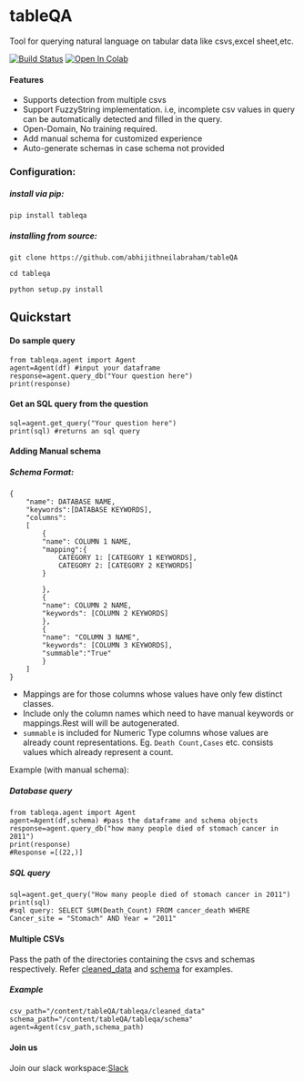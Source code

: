 # tableQA
Tool for querying natural language on tabular data like csvs,excel sheet,etc.

[![Build Status](https://travis-ci.com/abhijithneilabraham/tableQA.svg?branch=master)](https://travis-ci.com/abhijithneilabraham/tableQA)
[![Open In Colab](https://colab.research.google.com/assets/colab-badge.svg)](https://colab.research.google.com/drive/1Bgd3L-839NVZiP3QqWfpkYIufQIm4Rar?usp=sharing)


#### Features    
* Supports detection from multiple csvs
* Support FuzzyString implementation. i.e, incomplete csv values in query can be automatically detected and filled in the query.
* Open-Domain, No training required.
* Add manual schema for customized experience
* Auto-generate schemas in case schema not provided


### Configuration:

##### install via pip:   

```pip install tableqa```

##### installing from source:   

```git clone https://github.com/abhijithneilabraham/tableQA ```  

```cd tableqa```

```python setup.py install```


## Quickstart


#### Do sample query

```
from tableqa.agent import Agent
agent=Agent(df) #input your dataframe
response=agent.query_db("Your question here")
print(response)
```

#### Get an SQL query from the question
```
sql=agent.get_query("Your question here")  
print(sql) #returns an sql query
```


#### Adding Manual schema



##### Schema Format:
```
{
    "name": DATABASE NAME,
    "keywords":[DATABASE KEYWORDS],
    "columns":
    [
        {
        "name": COLUMN 1 NAME,
        "mapping":{
            CATEGORY 1: [CATEGORY 1 KEYWORDS],
            CATEGORY 2: [CATEGORY 2 KEYWORDS]
        }

        },
        {
        "name": COLUMN 2 NAME,
        "keywords": [COLUMN 2 KEYWORDS]
        },
        {
        "name": "COLUMN 3 NAME",
        "keywords": [COLUMN 3 KEYWORDS],
        "summable":"True"
        }
    ]
}

```
* Mappings are for those columns whose values have only few distinct classes.
* Include only the column names which need to have manual keywords or mappings.Rest will will be autogenerated.
* ```summable``` is included for Numeric Type columns whose values are already count representations. Eg. ```Death Count,Cases``` etc. consists values which already represent a count.



Example (with manual schema):    




##### Database query

```
from tableqa.agent import Agent
agent=Agent(df,schema) #pass the dataframe and schema objects
response=agent.query_db("how many people died of stomach cancer in 2011")
print(response)
#Response =[(22,)]
```

##### SQL query
```
sql=agent.get_query("How many people died of stomach cancer in 2011")
print(sql)
#sql query: SELECT SUM(Death_Count) FROM cancer_death WHERE Cancer_site = "Stomach" AND Year = "2011"
```

#### Multiple CSVs

Pass the path of the directories containing the csvs and schemas respectively. Refer [cleaned_data](tableqa/cleaned_data)  and [schema](tableqa/schema) for examples.

##### Example

```
csv_path="/content/tableQA/tableqa/cleaned_data"
schema_path="/content/tableQA/tableqa/schema"
agent=Agent(csv_path,schema_path)

```

#### Join us

Join our slack workspace:[Slack](https://join.slack.com/t/newworkspace-ehh1873/shared_invite/zt-hp3i6ic7-exMal1I4ZmFMWaHAwXk8HA)
